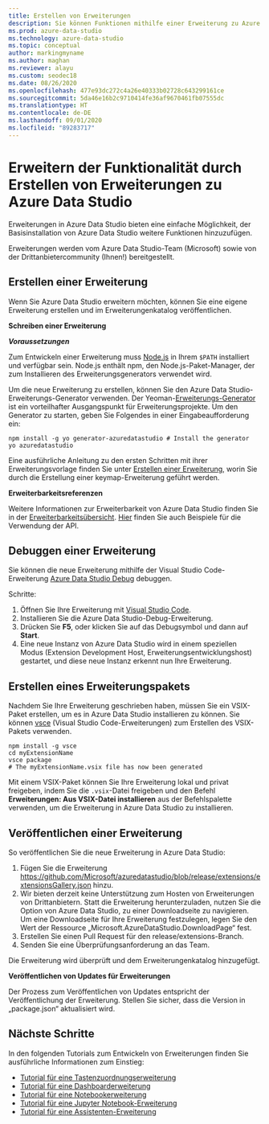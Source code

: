 ```yaml
---
title: Erstellen von Erweiterungen
description: Sie können Funktionen mithilfe einer Erweiterung zu Azure Data Studio hinzufügen. Hier erfahren Sie, wie Sie eine Erweiterung erstellen und im Erweiterungskatalog veröffentlichen.
ms.prod: azure-data-studio
ms.technology: azure-data-studio
ms.topic: conceptual
author: markingmyname
ms.author: maghan
ms.reviewer: alayu
ms.custom: seodec18
ms.date: 08/26/2020
ms.openlocfilehash: 477e93dc272c4a26e40333b02728c643299161ce
ms.sourcegitcommit: 5da46e16b2c9710414fe36af9670461fb07555dc
ms.translationtype: HT
ms.contentlocale: de-DE
ms.lasthandoff: 09/01/2020
ms.locfileid: "89283717"
---
```

# <a name="extend-the-functionality-by-creating-azure-data-studio-extensions"></a>Erweitern der Funktionalität durch Erstellen von Erweiterungen zu Azure Data Studio

Erweiterungen in Azure Data Studio bieten eine einfache Möglichkeit, der Basisinstallation von Azure Data Studio weitere Funktionen hinzuzufügen.

Erweiterungen werden vom Azure Data Studio-Team (Microsoft) sowie von der Drittanbietercommunity (Ihnen!) bereitgestellt.

## <a name="author-an-extension"></a>Erstellen einer Erweiterung

Wenn Sie Azure Data Studio erweitern möchten, können Sie eine eigene Erweiterung erstellen und im Erweiterungenkatalog veröffentlichen.

**Schreiben einer Erweiterung**

***Voraussetzungen***

Zum Entwickeln einer Erweiterung muss [Node.js](https://nodejs.org/) in Ihrem `$PATH` installiert und verfügbar sein. Node.js enthält npm, den Node.js-Paket-Manager, der zum Installieren des Erweiterungsgenerators verwendet wird.

Um die neue Erweiterung zu erstellen, können Sie den Azure Data Studio-Erweiterungs-Generator verwenden. Der Yeoman-[Erweiterungs-Generator](https://www.npmjs.com/package/generator-azuredatastudio) ist ein vorteilhafter Ausgangspunkt für Erweiterungsprojekte. Um den Generator zu starten, geben Sie Folgendes in einer Eingabeaufforderung ein:

```console
npm install -g yo generator-azuredatastudio # Install the generator
yo azuredatastudio
```

Eine ausführliche Anleitung zu den ersten Schritten mit ihrer Erweiterungsvorlage finden Sie unter [Erstellen einer Erweiterung](./tutorial-create-extension.md?view=sql-server-ver15), worin Sie durch die Erstellung einer keymap-Erweiterung geführt werden.

**Erweiterbarkeitsreferenzen**

Weitere Informationen zur Erweiterbarkeit von Azure Data Studio finden Sie in der [Erweiterbarkeitsübersicht](extensibility.md). [Hier](https://github.com/Microsoft/azuredatastudio/tree/main/samples) finden Sie auch Beispiele für die Verwendung der API.

## <a name="debug-an-extension"></a>Debuggen einer Erweiterung

Sie können die neue Erweiterung mithilfe der Visual Studio Code-Erweiterung [Azure Data Studio Debug](https://github.com/kevcunnane/sqlops-debug) debuggen.

Schritte:

1. Öffnen Sie Ihre Erweiterung mit [Visual Studio Code](https://code.visualstudio.com/).
2. Installieren Sie die Azure Data Studio-Debug-Erweiterung.
3. Drücken Sie **F5**, oder klicken Sie auf das Debugsymbol und dann auf **Start**.
4. Eine neue Instanz von Azure Data Studio wird in einem speziellen Modus (Extension Development Host, Erweiterungsentwicklungshost) gestartet, und diese neue Instanz erkennt nun Ihre Erweiterung.

## <a name="create-an-extension-package"></a>Erstellen eines Erweiterungspakets

Nachdem Sie Ihre Erweiterung geschrieben haben, müssen Sie ein VSIX-Paket erstellen, um es in Azure Data Studio installieren zu können. Sie können [vsce](https://github.com/Microsoft/vscode-vsce) (Visual Studio Code-Erweiterungen) zum Erstellen des VSIX-Pakets verwenden.

```console
npm install -g vsce
cd myExtensionName
vsce package
# The myExtensionName.vsix file has now been generated
```

Mit einem VSIX-Paket können Sie Ihre Erweiterung lokal und privat freigeben, indem Sie die `.vsix`-Datei freigeben und den Befehl **Erweiterungen: Aus VSIX-Datei installieren** aus der Befehlspalette verwenden, um die Erweiterung in Azure Data Studio zu installieren.

## <a name="publish-an-extension"></a>Veröffentlichen einer Erweiterung

So veröffentlichen Sie die neue Erweiterung in Azure Data Studio:

1. Fügen Sie die Erweiterung https://github.com/Microsoft/azuredatastudio/blob/release/extensions/extensionsGallery.json hinzu.
2. Wir bieten derzeit keine Unterstützung zum Hosten von Erweiterungen von Drittanbietern. Statt die Erweiterung herunterzuladen, nutzen Sie die Option von Azure Data Studio, zu einer Downloadseite zu navigieren. Um eine Downloadseite für Ihre Erweiterung festzulegen, legen Sie den Wert der Ressource „Microsoft.AzureDataStudio.DownloadPage“ fest.
3. Erstellen Sie einen Pull Request für den release/extensions-Branch.
4. Senden Sie eine Überprüfungsanforderung an das Team.

Die Erweiterung wird überprüft und dem Erweiterungenkatalog hinzugefügt.

**Veröffentlichen von Updates für Erweiterungen**

Der Prozess zum Veröffentlichen von Updates entspricht der Veröffentlichung der Erweiterung. Stellen Sie sicher, dass die Version in „package.json“ aktualisiert wird.

## <a name="next-steps"></a>Nächste Schritte

In den folgenden Tutorials zum Entwickeln von Erweiterungen finden Sie ausführliche Informationen zum Einstieg:

- [Tutorial für eine Tastenzuordnungserweiterung](extensions/keymap-extension.md)
- [Tutorial für eine Dashboarderweiterung](extensions/dashboard-extension.md)
- [Tutorial für eine Notebookerweiterung](extensions/notebook-extension.md)
- [Tutorial für eine Jupyter Notebook-Erweiterung](extensions/jupyter-book-extension.md)
- [Tutorial für eine Assistenten-Erweiterung](extensions/wizard-extension.md)